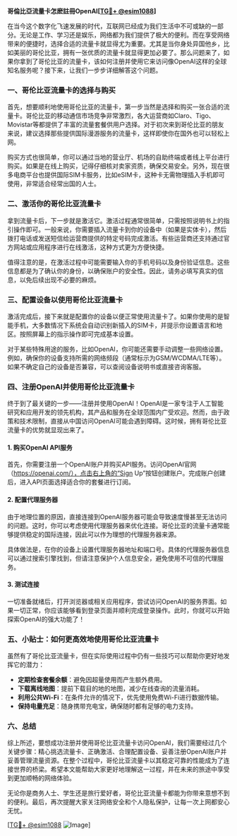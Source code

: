 **哥倫比亞流量卡怎麽註冊OpenAI[[TG💪+ @esim1088](https://t.me/s/esim1088)]**

在当今这个数字化飞速发展的时代，互联网已经成为我们生活中不可或缺的一部分。无论是工作、学习还是娱乐，网络都为我们提供了极大的便利。而在享受网络带来的便捷时，选择合适的流量卡就显得尤为重要。尤其是当你身处异国他乡，比如美丽的哥伦比亚，拥有一张优质的流量卡就显得更加必要了。那么问题来了，如果你拿到了哥伦比亚的流量卡，该如何注册并使用它来访问像OpenAI这样的全球知名服务呢？接下来，让我们一步步详细解答这个问题。

### 一、哥伦比亚流量卡的选择与购买

首先，想要顺利地使用哥伦比亚的流量卡，第一步当然是选择和购买一张合适的流量卡。哥伦比亚的移动通信市场竞争非常激烈，各大运营商如Claro、Tigo、Movistar等都提供了丰富的流量套餐供用户选择。对于初次来到哥伦比亚的朋友来说，建议选择那些提供国际漫游服务的流量卡，这样即使你在国外也可以轻松上网。

购买方式也很简单，你可以通过当地的营业厅、机场的自助终端或者线上平台进行购买。如果是在线上购买，记得仔细核对卖家资质，确保交易安全。另外，现在很多电商平台也提供国际SIM卡服务，比如eSIM卡，这种卡无需物理插入手机即可使用，非常适合经常出国的人士。

### 二、激活你的哥伦比亚流量卡

拿到流量卡后，下一步就是激活它。激活过程通常很简单，只需按照说明书上的指引操作即可。一般来说，你需要插入流量卡到你的设备中（如果是实体卡），然后拨打电话或发送短信给运营商提供的特定号码完成激活。有些运营商还支持通过官方网站或应用程序进行在线激活，这种方式更为方便快捷。

值得注意的是，在激活过程中可能需要输入你的手机号码以及身份验证信息。这些信息都是为了确认你的身份，以确保账户的安全性。因此，请务必填写真实的信息，以免后续出现不必要的麻烦。

### 三、配置设备以使用哥伦比亚流量卡

激活完成后，接下来就是配置你的设备以便正常使用流量卡了。如果你使用的是智能手机，大多数情况下系统会自动识别新插入的SIM卡，并提示你设置语言和地区。按照屏幕上的指示操作即可完成基本设置。

对于某些特殊用途的服务，比如OpenAI，你可能还需要手动调整一些网络设置。例如，确保你的设备支持所需的网络频段（通常标示为GSM/WCDMA/LTE等）。如果不确定自己的设备是否兼容，可以查阅设备说明书或直接咨询客服。

### 四、注册OpenAI并使用哥伦比亚流量卡

终于到了最关键的一步——注册并使用OpenAI！OpenAI是一家专注于人工智能研究和应用开发的领先机构，其产品和服务在全球范围内广受欢迎。然而，由于政策和技术限制，直接从中国访问OpenAI可能会遇到障碍。这时候，拥有哥伦比亚流量卡的优势就显现出来了。

#### 1. 购买OpenAI API服务

首先，你需要注册一个OpenAI账户并购买API服务。访问OpenAI官网（https://openai.com/），点击右上角的“Sign Up”按钮创建账户。完成账户创建后，进入API页面选择适合你的套餐进行订阅。

#### 2. 配置代理服务器

由于地理位置的原因，直接连接到OpenAI服务器可能会导致速度慢甚至无法访问的问题。这时，你可以考虑使用代理服务器来优化连接。哥伦比亚的流量卡通常能够提供稳定的国际连接，因此可以作为理想的代理服务器来源。

具体做法是，在你的设备上设置代理服务器地址和端口号。具体的代理服务器信息可以通过搜索引擎找到，但请注意保护个人信息安全，避免使用不可信的代理服务。

#### 3. 测试连接

一切准备就绪后，打开浏览器或相关应用程序，尝试访问OpenAI的服务界面。如果一切正常，你应该能够看到登录页面并顺利完成登录操作。此时，你就可以开始探索OpenAI的强大功能了！

### 五、小贴士：如何更高效地使用哥伦比亚流量卡

虽然有了哥伦比亚流量卡，但在实际使用过程中仍有一些技巧可以帮助你更好地发挥它的潜力：

- **定期检查套餐余额**：避免因超量使用而产生额外费用。
- **下载离线地图**：提前下载目的地的地图，减少在线查询的流量消耗。
- **利用公共Wi-Fi**：在条件允许的情况下，优先使用免费Wi-Fi进行数据传输。
- **保持电量充足**：随身携带充电宝，确保随时都有足够的电力支持。

### 六、总结

综上所述，要想成功注册并使用哥伦比亚流量卡访问OpenAI，我们需要经过几个关键步骤：精心挑选流量卡、正确激活、合理配置设备、妥善注册OpenAI账户并妥善管理流量资源。在整个过程中，哥伦比亚流量卡以其稳定可靠的性能成为了连接世界的桥梁。希望本文能帮助大家更好地理解这一过程，并在未来的旅途中享受到更加顺畅的网络体验。

无论你是商务人士、学生还是旅行爱好者，哥伦比亚流量卡都能为你带来意想不到的便利。最后，再次提醒大家关注网络安全和个人隐私保护，让每一次上网都安心无忧。

[[TG💪+ @esim1088](https://t.me/s/esim1088) ![Image](https://i.postimg.cc/4NQfJmqS/Snipaste-2025-05-13-00-14-12.png)]